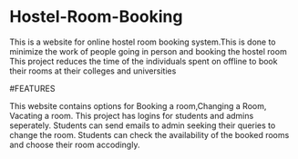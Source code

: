 # Hostel-Room-Booking
This is a website for online hostel room booking system.This is done to minimize the work of people going in person and booking the hostel room
This project reduces the time of the individuals spent on offline to book their rooms at their colleges and universities

 #FEATURES

 This website contains options for Booking a room,Changing a Room, Vacating a room.
 This project has logins for students and admins seperately.
 Students can send emails to admin seeking their queries to change the room.
 Students can check the availability of the booked rooms and choose their room accodingly.
 

